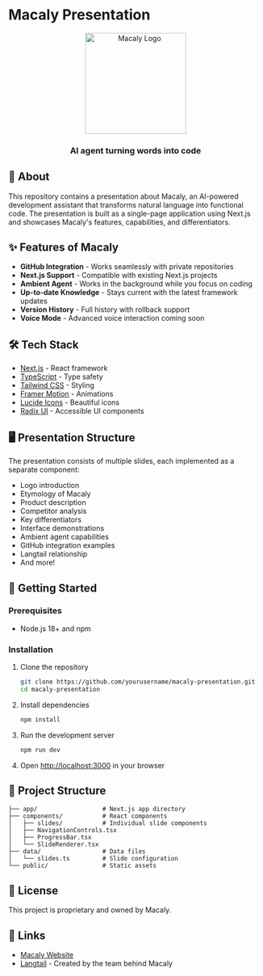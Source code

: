 # Macaly Presentation

<div align="center">
  <img src="https://assets.macaly-user-data.dev/jfl9hdqnp4bk63xoek9djime/u9vjrmezkffza9fw3qvn805u/zB24qf01zWC89VxwfYU9L/screenshot-2025-03-22-at-1.37.21-pm.png" alt="Macaly Logo" width="200" />
  <h3>AI agent turning words into code</h3>
</div>

## 🚀 About

This repository contains a presentation about Macaly, an AI-powered development assistant that transforms natural language into functional code. The presentation is built as a single-page application using Next.js and showcases Macaly's features, capabilities, and differentiators.

## ✨ Features of Macaly

- **GitHub Integration** - Works seamlessly with private repositories
- **Next.js Support** - Compatible with existing Next.js projects
- **Ambient Agent** - Works in the background while you focus on coding
- **Up-to-date Knowledge** - Stays current with the latest framework updates
- **Version History** - Full history with rollback support
- **Voice Mode** - Advanced voice interaction coming soon

## 🛠️ Tech Stack

- [Next.js](https://nextjs.org/) - React framework
- [TypeScript](https://www.typescriptlang.org/) - Type safety
- [Tailwind CSS](https://tailwindcss.com/) - Styling
- [Framer Motion](https://www.framer.com/motion/) - Animations
- [Lucide Icons](https://lucide.dev/) - Beautiful icons
- [Radix UI](https://www.radix-ui.com/) - Accessible UI components

## 🖥️ Presentation Structure

The presentation consists of multiple slides, each implemented as a separate component:

- Logo introduction
- Etymology of Macaly
- Product description
- Competitor analysis
- Key differentiators
- Interface demonstrations
- Ambient agent capabilities
- GitHub integration examples
- Langtail relationship
- And more!

## 🚀 Getting Started

### Prerequisites

- Node.js 18+ and npm

### Installation

1. Clone the repository
   ```bash
   git clone https://github.com/yourusername/macaly-presentation.git
   cd macaly-presentation
   ```

2. Install dependencies
   ```bash
   npm install
   ```

3. Run the development server
   ```bash
   npm run dev
   ```

4. Open [http://localhost:3000](http://localhost:3000) in your browser

## 🧩 Project Structure

```
├── app/                  # Next.js app directory
├── components/           # React components
│   ├── slides/           # Individual slide components
│   ├── NavigationControls.tsx
│   ├── ProgressBar.tsx
│   └── SlideRenderer.tsx
├── data/                 # Data files
│   └── slides.ts         # Slide configuration
└── public/               # Static assets
```

## 📝 License

This project is proprietary and owned by Macaly.

## 🔗 Links

- [Macaly Website](https://macaly.com)
- [Langtail](https://langtail.com) - Created by the team behind Macaly